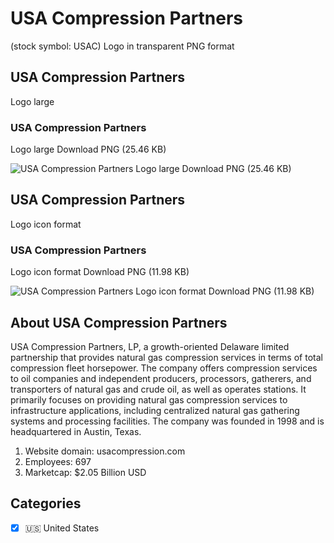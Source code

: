 # USA Compression Partners
 (stock symbol: USAC) Logo in transparent PNG format

## USA Compression Partners
 Logo large

### USA Compression Partners
 Logo large Download PNG (25.46 KB)

![USA Compression Partners
 Logo large Download PNG (25.46 KB)](/img/orig/USAC_BIG-06de09e5.png)

## USA Compression Partners
 Logo icon format

### USA Compression Partners
 Logo icon format Download PNG (11.98 KB)

![USA Compression Partners
 Logo icon format Download PNG (11.98 KB)](/img/orig/USAC-535b53f8.png)

## About USA Compression Partners


USA Compression Partners, LP, a growth-oriented Delaware limited partnership that provides natural gas compression services in terms of total compression fleet horsepower. The company offers compression services to oil companies and independent producers, processors, gatherers, and transporters of natural gas and crude oil, as well as operates stations. It primarily focuses on providing natural gas compression services to infrastructure applications, including centralized natural gas gathering systems and processing facilities. The company was founded in 1998 and is headquartered in Austin, Texas.

1. Website domain: usacompression.com
2. Employees: 697
3. Marketcap: $2.05 Billion USD


## Categories
- [x] 🇺🇸 United States
